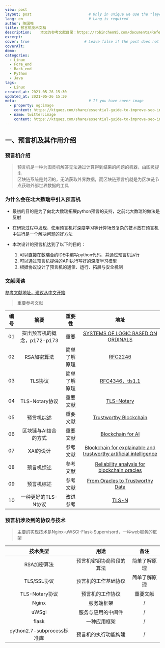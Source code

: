 ```yaml
---
view: post
layout: post                          # Only in unique we use the "layout: post"
lang: en                              # Lang is required
author: 陈国强
title: 预言机技术文档
description:    本文的参考文献目录：https://robinchen95.com/documents/Refer/
excerpt: 
cover: true                         # Leave false if the post does not have cover image, if there is set to true
coverAlt: 
demo:
categories:
  - Linux
  - Fore_end
  - Back_end
  - Python
  - Java
tags: 
  - Linux
created_at: 2021-05-26 15:30
updated_at: 2021-05-26 15:30
meta:                                 # If you have cover image
  - property: og:image
    content: https://ktquez.com/share/essential-guide-to-improve-seo-in-single-page-application-vuejs.png
  - name: twitter:image
    content: https://ktquez.com/share/essential-guide-to-improve-seo-in-single-page-application-vuejs.png
---
```


## 一、预言机及其作用介绍  
### 预言机介绍

> 预言机是一种为图灵机解答无法通过计算得到结果的问题的机器，由图灵提出  
> 区块链系统是封闭的，无法获取外界数据，而区块链预言机就是为区块链节点获取外部世界数据的工具  
    
### 为什么会在北大数瑞中引入预言机  

+ 最初的目的是为了向北大数瑞拓展python预言的支持，之前北大数瑞的做法是反射  
+ 在研究过程中发现，使用预言机将深度学习等计算场景复杂的技术放在预言机中进行是一个解决问题的好方法  
+ 本次设计的预言机达到了以下的目的：  

    1. 可以直接在数瑞合约IDE中编写python代码，并通过预言机运行  
    2. 可以通过预言机提供的API执行写好的深度学习模型  
    3. 根据协议设计了预言机的通信、运行、拓展与安全机制  

### 文献阅读    
[参考文献地址，建议从中文开始](https://robinchen95.com/documents/Refer)  
> 重要参考文献  

|编号|摘要|重要性|地址|
|:----:|:----:|:----:|:----:|
|01|提出预言机的概念，p172-p173|重要|[SYSTEMS OF LOGIC BASED ON ORDINALS](https://robinchen95.com/documents/Refer/01-SYSTEMS%20OF%20LOGIC%20BASED%20ON%20ORDINALS.pdf)|
|02|RSA加密算法|简单了解原理|[RFC2246](https://robinchen95.com/documents/Refer/12-rfc2246.pdf)|
|03|TLS协议|简单了解原理|[RFC4346，tls1.1](https://robinchen95.com/documents/Refer/13-rfc4346.pdf)|
|04|TLS-Notary协议|重要文献|[TLS-Notary](https://robinchen95.com/documents/Refer/05-TLSNotary.pdf)|
|05|预言机综述|重要文献|[Trustworthy Blockchain](https://robinchen95.com/documents/Refer/03-Trustworthy%20Blockchain.pdf)|
|06|区块链与AI结合的方式|重要文献|[Blockchain for AI](https://robinchen95.com/documents/Refer/06-Blockchain%20for%20AI-%20Review%20and%20%20Open%20Research%20Challenges.pdf)|
|07|XAI的设计|参考文献|[Blockchain for explainable and trustworthy artificial intelligence](https://robinchen95.com/documents/Refer/07-Blockchain%20for%20explainable%20and%20trustworthy%20artificial%20intelligence.pdf)|
|08|预言机综述|参考文献|[Reliability analysis for blockchain oracles](https://robinchen95.com/documents/Refer/04-Reliability%20analysis%20for%20blockchain%20oracles.pdf)|
|09|预言机综述|参考文献|[From Oracles to Trustworthy Data](https://robinchen95.com/documents/Refer/11-From%20Oracles%20to%20Trustworthy%20Data%20%20On-chaining%20Systems%20.pdf)|
|10|一种更好的TLS-N协议|改进参考|[TLS-N](https://robinchen95.com/documents/Refer/09-TLS-N-%20Non-repudiation%20over%20TLS.pdf)|

### 预言机涉及到的协议与技术  
> 主要的实现技术是Nginx-uWSGI-Flask-Supervisord，一种web服务的框架  

|技术类型|用途|备注|
|:----:|:----:|:----:|
|RSA加密算法|预言机密钥协商阶段的算法|简单了解原理|
|TLS/SSL协议|预言机的工作基础协议|简单了解原理|
|TLS-Notary协议|预言机的工作协议|重要文献|
|Nginx|服务端框架|/|
|uWSgi|服务与应用的中间件|/|
|flask|一种应用框架|/|
|python2.7-subprocess标准库|预言机的执行功能构建|/|

